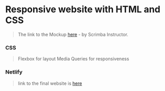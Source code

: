 # Responsive website with HTML and CSS

> The link to the Mockup [here](https://xd.adobe.com/spec/75d448ea-569a-4b7e-721b-9bbd3b2b97b9-03e5/grid/) - by Scrimba Instructor. 

### CSS 
> Flexbox for layout
> Media Queries for responsiveness

### Netlify
> link to the final website is [here](https://portfolio-responsive-website.netlify.app/)
